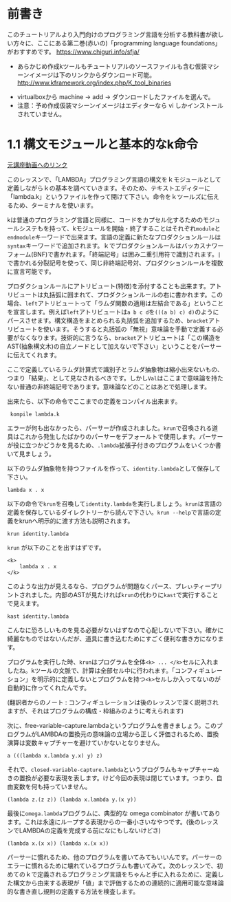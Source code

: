 # 前書き

このチュートリアルより入門向けのプログラミング言語を分析する教科書が欲しい方々に、ここにある第二巻(赤いの)「programming language foundations」がおすすめです。
https://www.chiguri.info/sfja/

* あらかじめ作成kツールもチュートリアルのソースファイルも含む仮装マシーンイメージは下のリンクからダウンロード可能。
http://www.kframework.org/index.php/K_tool_binaries

+ virtualboxから machine -> add -> ダウンロードしたファイルを選んで。
+ 注意：予め作成仮装マシーンイメージはエディターなら vi しかインストールされていません。

# 1.1 構文モジュールと基本的なk命令

[元講座動画へのリンク](http://youtu.be/y5Tf1EZVj8E)


このレッスンで、「LAMBDA」プログラミング言語の構文をｋモジュールとして定義しながらｋの基本を調べていきます。そのため、テキストエディターに「lambda.k」というファイルを作って開けて下さい。命令をｋツールズに伝えるため、ターミナルを使います。

kは普通のプログラミング言語と同様に、コードをカプセル化するためのモジュールシステもを持って、kモジュールを開始・終了することはそれぞれ`module`と`endmodule`キーワードで出来ます。言語の定義に新たなプロダクションルールは`syntax`キーワードで追加されます。ｋでプロダクションルールはバッカスナワーフォーム(BNF)で書かれます。「終端記号」は囲み二重引用符で識別されます。`|` で書かれる分裂記号を使って、同じ非終端記号対、プロダクションルールを複数に宣言可能です。

プロダクションルールにアトリビュート(特徴)を添付することも出来ます。アトリビュートは丸括弧に囲まれて、プロダクションルールの右に書かれます。この場合、`left`アトリビュートって「ラムダ関数の適用は左結合である」ということを宣言します。例えば`left`アトリビュートは`a b c d`を`(((a b) c) d)`のようにパースさせます。構文構造をまとめられる丸括弧を追加するため、`bracket`アトリビュートを使います。そうすると丸括弧の「無視」意味論を手動で定義する必要がなくなります。技術的に言うなら、`bracket`アトリビュートは「この構造をAST(抽象構文木)の自立ノードとして加えないで下さい」ということをパーサーに伝えてくれます。

ここで定義しているラムダ計算式で識別子とラムダ抽象物は縮小出来ないもの、つまり「結果」、として見なされるべきです。しかし`Val`はここまで意味論を持たない普通の非終端記号であります。意味論などのことはあとで処理します。

出来たら、以下の命令でここまでの定義をコンパイル出来ます。

```
 kompile lambda.k
```

エラーが何も出なかったら、パーサーが作成されました。`krun`で召喚される道具はこれから発生したばかりのパーサーをデフォールトで使用します。パーサーが役に立つかどうかを見るため、`.lambda`拡張子付きのプログラムをいくつか書いて見ましょう。

以下のラムダ抽象物を持つファイルを作って、`identity.lambda`として保存して下さい。
```
lambda x . x
```

以下の命令で`krun`を召喚して`identity.lambda`を実行しましょう。`krun`は言語の定義を保存しているダイレクトリーから読んで下さい。`krun --help`で言語の定義をkrunへ明示的に渡す方法も説明されます。

```
krun identity.lambda
```

`krun` が以下のことを出すはずです。

```
<k>
    lambda x . x
</k>
```

このような出力が見えるなら、プログラムが問題なくパース、プレぃティープリントされました。内部のASTが見たければ`krun`の代わりに`kast`で実行することで見えます。

```
kast identity.lambda
```

こんなに恐ろしいものを見る必要がないはずなので心配しないで下さい。確かに綺麗なものではないんだが、道具に書き込むためにすごく便利な書き方になります。

プログラムを実行した時、`krun`はプログラムを全体`<k> ... </k>`セルに入れましたね。kツールの文脈で、計算は全部セル中に行われます。「コンフィギュレーション」を明示的に定義しないとプログラムを持つ`<k>`セルしか入ってないのが自動的に作ってくれたんです。

(翻訳者からのノート : コンフィギュレーションは後のレッスンで深く説明されますが、それはプログラムの構成・枠組みのように考えられます)

次に、free-variable-capture.lambdaというプログラムを書きましょう。このプログラムがLAMBDAの置換元の意味論の立場から正しく評価されるため、置換演算は変数キャプチャーを避けていかないとなりません。

```
a (((lambda x.lambda y.x) y) z)
```

それで、`closed-variable-capture.lambda`というプログラムもキャプチャーぬきの置換が必要な表現を表します。けど今回の表現は閉じています。つまり、自由変数を何も持っていません。

```
(lambda z.(z z)) (lambda x.lambda y.(x y))
```

最後に`omega.lambda`プログラムに、典型的な omega combinator が書いてあります。これは永遠にループする表現からの一番小さいなやつです。(後のレッスンでLAMBDAの定義を完成する前になにもしないけどさ)

```
(lambda x.(x x)) (lambda x.(x x))
```

パーサーに慣れるため、他のプログラムを書いてみてもいいんです。パーサーのエラーに慣れるために壊れているプログラムも書いてみて。次のレッスンで、初めてのｋで定義されるプログラミング言語をちゃんと手に入れるために、定義した構文から由来する表現が「値」まで評価するための連続的に適用可能な意味論的な書き直し規則の定義する方法を検査します。


